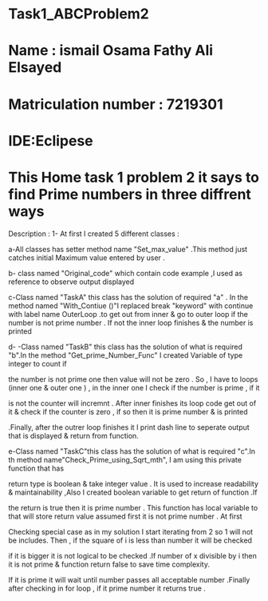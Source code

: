 # Task1_ABCProblem2
# Name : ismail Osama Fathy Ali Elsayed
# Matriculation number : 7219301
# IDE:Eclipese
# This Home task 1 problem 2 it says to find Prime numbers in three diffrent ways

Description :
1- At first I created 5 different classes :

a-All classes has setter method name "Set_max_value" .This method just catches initial Maximum value entered by user .

b- class named "Original_code" which contain code example ,I used as reference to observe output displayed 

c-Class named "TaskA" this class has the solution of required "a" . In the method named "With_Contiue ()"I replaced break "keyword" with continue with label name OuterLoop .to get out from inner & go to outer loop if the number is not prime number . If not the inner loop finishes & the number is printed 

d- -Class named "TaskB" this class has the solution of what is required "b".In the method "Get_prime_Number_Func" I created Variable of type integer to count if 

the number is not prime one then value will not be zero . So , I have to loops (inner one & outer one ) , in the inner one I check if the number is prime , if it 

is not the counter will incremnt . After inner finishes its loop code get out of it & check if the counter is zero , if so then it is  prime number & is printed 

.Finally, after the outrer loop finishes it I print dash line to seperate output that is displayed & return from function.  

e-Class named "TaskC"this class has the solution of what is required "c".In th method name"Check_Prime_using_Sqrt_mth", I am using this private function that has 

return type is boolean & take integer value .  It is used to increase readability & maintainability ,Also I created boolean variable to get return of function .If 

the return is true then it is prime number . This function has local variable to that will store return value assumed first it is not prime number . At first  

Checking special case as in my solution I start iterating from 2 so 1 will not be includes. Then , if the square of i is less than number it will be checked

if it is bigger it is not logical to be checked .If number of x divisible by i then it is not prime & function return false to  save time complexity.

If it is prime it will wait until number passes all acceptable number .Finally after checking in for loop , if it prime number it returns true .   



